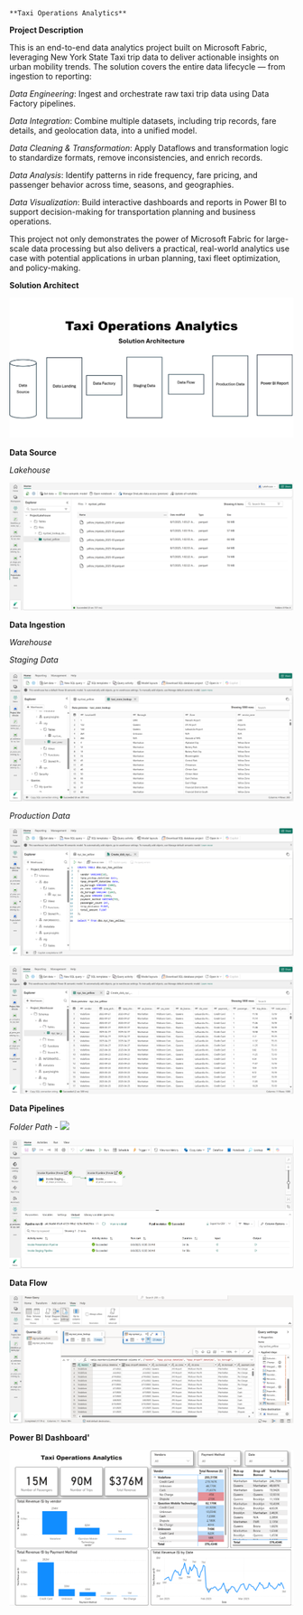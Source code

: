                                                                                         **Taxi Operations Analytics**

**Project Description**

This is an end-to-end data analytics project built on Microsoft Fabric, leveraging New York State Taxi trip data to deliver actionable insights on urban mobility trends. The solution covers the entire data lifecycle — from ingestion to reporting:

*Data Engineering*: Ingest and orchestrate raw taxi trip data using Data Factory pipelines.

*Data Integration*: Combine multiple datasets, including trip records, fare details, and geolocation data, into a unified model.

*Data Cleaning & Transformation*: Apply Dataflows and transformation logic to standardize formats, remove inconsistencies, and enrich records.

*Data Analysis*: Identify patterns in ride frequency, fare pricing, and passenger behavior across time, seasons, and geographies.

*Data Visualization*: Build interactive dashboards and reports in Power BI to support decision-making for transportation planning and business operations.

This project not only demonstrates the power of Microsoft Fabric for large-scale data processing but also delivers a practical, real-world analytics use case with potential applications in urban planning, taxi fleet optimization, and policy-making.

**Solution Architect**

![Solution Architecture](https://github.com/naveen12334/Taxi-Operations-Analytics/raw/main/Architect/Architect.png)

**Data Source**

*Lakehouse*

![Data Source](https://github.com/naveen12334/Taxi-Operations-Analytics/blob/main/Lakehouse/Parque%20Data.png)

**Data Ingestion**

*Warehouse*

*Staging Data*

![Data Ingestion](https://github.com/naveen12334/Taxi-Operations-Analytics/blob/main/Staging%20Data/csv_data_ingestion.png)

*Production Data*

![Data Ingestion](https://github.com/naveen12334/Taxi-Operations-Analytics/blob/main/Presentation%20Data/SQL%20Query.png)

![Data Ingestion](https://github.com/naveen12334/Taxi-Operations-Analytics/blob/main/Presentation%20Data/Data%20View.png)

**Data Pipelines**

*Folder Path* - ![](https://github.com/naveen12334/Taxi-Operations-Analytics/tree/main/Data%20Pipelines)

![Data Pipelines](https://github.com/naveen12334/Taxi-Operations-Analytics/blob/main/Data%20Pipelines/Orchestration/Pipleline%20Success.png)

**Data Flow**

![](https://github.com/naveen12334/Taxi-Operations-Analytics/blob/main/Data%20Flow/Data%20Transformation.png)

**Power BI Dashboard'**

![](https://github.com/naveen12334/Taxi-Operations-Analytics/blob/main/Power%20BI%20Dashboard/PBI%20Dashboard.png)

